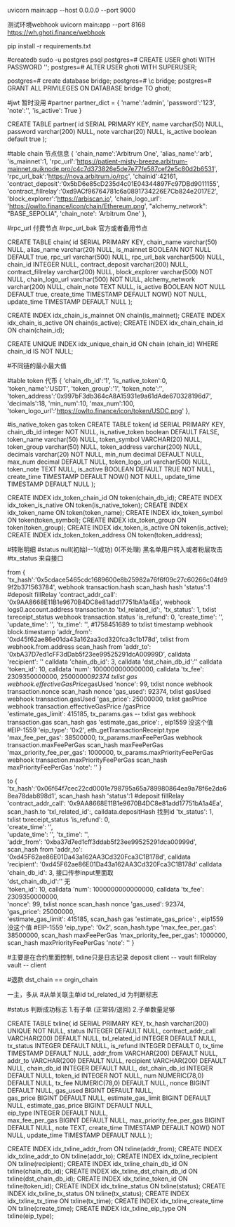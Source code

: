 uvicorn main:app --host 0.0.0.0 --port 9000

测试环境webhook
uvicorn main:app --port 8168
https://wh.ghoti.finance/webhook

pip install -r requirements.txt

#createdb
sudo -u postgres psql
postgres=# CREATE USER ghoti WITH PASSWORD '';
postgres=# ALTER USER ghoti WITH SUPERUSER;
<!-- postgres=# alter user ghoti with password ''; -->
postgres=# create database bridge;
postgres=# \c bridge;
postgres=# GRANT ALL PRIVILEGES ON DATABASE bridge TO ghoti;

<!-- CREATE USER ghoti WITH PASSWORD '*#$dTDN!'; -->
<!-- ALTER USER ghoti WITH SUPERUSER; -->
<!-- alter user ghoti with password '*#$dTDN!'; -->
<!-- create database bridge; -->
<!-- GRANT ALL PRIVILEGES ON DATABASE bridge TO ghoti; -->

#jwt
暂时没用
#partner 
partner_dict = {
    'name':'admin',
    'password':'123',
    'note':'',
    'is_active': True
}

CREATE TABLE partner(
    id  SERIAL PRIMARY KEY,
    name varchar(50) NULL,
    password varchar(200) NULL,
    note varchar(20) NULL,
    is_active boolean default true
);

#table chain 节点信息
{
    'chain_name':'Arbitrum One',
    'alias_name':'arb',
    'is_mainnet':1,
    'rpc_url':'https://patient-misty-breeze.arbitrum-mainnet.quiknode.pro/c4c7d373826e5de7e77fe587cef2e5c80d2b6531',
    'rpc_url_bak':'https://nova.arbitrum.io/rpc',
    'chainid':42161,
    'contract_deposit':'0x5bD6e85cD235d4c01E04344897Fc97DBd9011155',
    'contract_fillrelay':'0xd9ACf96764781c6a0891734226E7Cb824e2017E2',
    'block_explorer':'https://arbiscan.io',
    'chain_logo_url': 'https://owlto.finance/icon/chain/Ethereum.png',
    "alchemy_network": "BASE_SEPOLIA",
    'chain_note': 'Arbitrum One'
},

#rpc_url  付费节点
#rpc_url_bak  官方或者备用节点

CREATE TABLE chain(
    id SERIAL PRIMARY KEY,
    chain_name varchar(50) NULL,
    alias_name varchar(20) NULL,
    is_mainnet BOOLEAN NOT NULL DEFAULT true,
    rpc_url varchar(500) NULL,
    rpc_url_bak varchar(500) NULL,
    chain_id INTEGER NULL,
    contract_deposit varchar(200) NULL,
    contract_fillrelay varchar(200) NULL,
    block_explorer varchar(500) NOT NULL,
    chain_logo_url varchar(500) NOT NULL,
    alchemy_network varchar(200) NULL,
    chain_note TEXT NULL,
    is_active BOOLEAN NOT NULL DEFAULT true,
    create_time TIMESTAMP DEFAULT NOW() NOT NULL,
    update_time TIMESTAMP DEFAULT NULL
);

CREATE INDEX idx_chain_is_mainnet ON chain(is_mainnet);
CREATE INDEX idx_chain_is_active ON chain(is_active);
CREATE INDEX idx_chain_chain_id ON chain(chain_id);

CREATE UNIQUE INDEX idx_unique_chain_id 
ON chain (chain_id) 
WHERE chain_id IS NOT NULL;

#不同链的最小最大值

#table token 代币
{
    'chain_db_id':'1',
    'is_native_token':0,
    'token_name':'USDT',
    'token_group':'1',
    'token_note':'',
    'token_address':'0x997bF3db364cA8A15931e9a61dAde670328196d7',
    'decimals':18, 
    'min_num':10, 
    'max_num':100,
    'token_logo_url':'https://owlto.finance/icon/token/USDC.png'
},

#is_native_token gas token
CREATE TABLE token(
    id  SERIAL PRIMARY KEY,
    chain_db_id integer NOT NULL,
    is_native_token boolean DEFAULT FALSE,
    token_name varchar(50) NULL,
    token_symbol VARCHAR(20) NULL,
    token_group varchar(50) NULL,
    token_address varchar(200) NULL,
    decimals varchar(20) NOT NULL,
    min_num decimal DEFAULT NULL,
    max_num decimal DEFAULT NULL,
    token_logo_url varchar(500) NULL,
    token_note TEXT NULL,
    is_active BOOLEAN DEFAULT TRUE NOT NULL,
    create_time TIMESTAMP DEFAULT NOW() NOT NULL,
    update_time TIMESTAMP DEFAULT NULL
);

CREATE INDEX idx_token_chain_id ON token(chain_db_id);
CREATE INDEX idx_token_is_native ON token(is_native_token);
CREATE INDEX idx_token_name ON token(token_name);
CREATE INDEX idx_token_symbol ON token(token_symbol);
CREATE INDEX idx_token_group ON token(token_group);
CREATE INDEX idx_token_is_active ON token(is_active);
CREATE INDEX idx_token_token_address ON token(token_address);

#转账明细
#status
null(初始)--1(成功)
0(不处理) 黑名单用户转入或者粉层攻击
#tx_status
来自接口

from 
{
    'tx_hash':'0x5cdace5465cdc1689600e8b25982a76f6f09c27c60266c04fd99f2b371563784', webhook transaction.hash  scan_hash hash
    'status':1
    #deposit fillRelay
    'contract_addr_call': '0x9AA8668E11B1e9670B4DC8e81add17751bA1a4Ea',    webhook logs0.account.address  transaction.to 
    'txl_related_id':,
    'tx_status': 1,   txlist txreceipt_status  webhook transaction.status
    'is_refund': 0,
    'create_time': '',
    'update_time': '',
    'tx_time': '',  #1758451689 to  txlist timestamp   webhook block.timestamp
    'addr_from': '0xd45f62ae86e01da43a162aa3cd320fca3c1b178d',  txlist from  webhook.from.address scan_hash from
    'addr_to': '0xbA37D7ed1cFF3dDab5f23ee99525291dcA00999D',   calldata  
    'recipient': '' calldata
    'chain_db_id': 3,          calldata 
    'dst_chain_db_id':''       calldata
    'token_id': 10,            calldata 
    'num': 1000000000000000,   calldata 
    'tx_fee': 2309350000000,   25000000*92374  txlist gas    webhook.effectiveGasPrice*gasUsed
    'nonce': 99,  txlist nonce    webhook transaction.nonce  scan_hash nonce
    'gas_used': 92374,   txlist gasUsed    webhook transaction.gasUsed 
    'gas_price': 25000000,  txlist gasPrice   webhook transaction.effectiveGasPrice /gasPrice  
    'estimate_gas_limit': 415185,  tx_params.gas -- txlist gas    webhook transaction.gas  scan_hash gas
    'estimate_gas_price': ,   eip1559 没这个值
    #EIP-1559 
    'eip_type': '0x2',  eth_getTransactionReceipt.type
    'max_fee_per_gas': 38500000,          tx_params.maxFeePerGas     webhook transaction.maxFeePerGas scan_hash maxFeePerGas
    'max_priority_fee_per_gas': 1000000,   tx_params.maxPriorityFeePerGas   webhook transaction.maxPriorityFeePerGas scan_hash maxPriorityFeePerGas
    'note': ''
}

to
{
    'tx_hash':'0x06f64f7cec22cd0001e798795a65a789980864ea9a78f6e2da68ea78dab898d1',  scan_hash hash
    'status':1
    #deposit fillRelay
    'contract_addr_call': '0x9AA8668E11B1e9670B4DC8e81add17751bA1a4Ea',   scan_hash.to 
    'txl_related_id':,  calldata.depositHash 找到id
    'tx_status': 1,   txlist txreceipt_status
    'is_refund': 0,   
    'create_time': '',  
    'update_time': '', 
    'tx_time': '',  
    'addr_from': '0xba37d7ed1cff3ddab5f23ee99525291dca00999d',  scan_hash from
    'addr_to': '0xd45F62ae86E01Da43a162AA3Cd320Fca3C1B178d',    calldata  
    'recipient': '0xd45F62ae86E01Da43a162AA3Cd320Fca3C1B178d'   calldata
    'chain_db_id': 3,         接口传参input里面取       
    'dst_chain_db_id':''      无    
    'token_id': 10,            calldata 
    'num': 1000000000000000,   calldata 
    'tx_fee': 2309350000000,   
    'nonce': 99,  txlist nonce   scan_hash nonce
    'gas_used': 92374,      
    'gas_price': 25000000,   
    'estimate_gas_limit': 415185,  scan_hash gas
    'estimate_gas_price': ,   eip1559 没这个值
    #EIP-1559 
    'eip_type': '0x2',   scan_hash.type
    'max_fee_per_gas': 38500000,           scan_hash maxFeePerGas
    'max_priority_fee_per_gas': 1000000,   scan_hash maxPriorityFeePerGas
    'note': ''
}

#主要是在合约里面控制,  txline只是日志记录
deposit client -- vault
fillRelay vault -- client

#退款
dst_chain == orgin_chain

一主，多从
#从单关联主单id
txl_related_id 为判断标志

#status
判断成功标志
1.有子单 (正常转/退回)
2.子单数量足够

CREATE TABLE txline(
    id  SERIAL PRIMARY KEY,
    tx_hash varchar(200) UNIQUE NOT NULL,
    status INTEGER DEFAULT NULL,
    contract_addr_call VARCHAR(200) DEFAULT NULL,
    txl_related_id INTEGER DEFAULT NULL, 
    tx_status INTEGER DEFAULT NULL,
    is_refund INTEGER DEFAULT 0,
    tx_time TIMESTAMP DEFAULT NULL,
    addr_from VARCHAR(200) DEFAULT NULL,
    addr_to VARCHAR(200) DEFAULT NULL,
    recipient VARCHAR(200) DEFAULT NULL,
    chain_db_id INTEGER DEFAULT NULL,
    dst_chain_db_id INTEGER DEFAULT NULL,
    token_id INTEGER NOT NULL,
    num NUMERIC(78,0) DEFAULT NULL,
    tx_fee NUMERIC(78,0) DEFAULT NULL,
    nonce BIGINT DEFAULT NULL,
    gas_used BIGINT DEFAULT NULL,  
    gas_price BIGINT DEFAULT NULL,
    estimate_gas_limit BIGINT DEFAULT NULL, 
    estimate_gas_price BIGINT DEFAULT NULL,  
    eip_type INTEGER DEFAULT NULL,  
    max_fee_per_gas BIGINT DEFAULT NULL,
    max_priority_fee_per_gas BIGINT DEFAULT NULL,
    note TEXT,
    create_time TIMESTAMP DEFAULT NOW() NOT NULL,
    update_time TIMESTAMP DEFAULT NULL
);

CREATE INDEX idx_txline_addr_from ON txline(addr_from);
CREATE INDEX idx_txline_addr_to ON txline(addr_to);
CREATE INDEX idx_txline_recipient ON txline(recipient);
CREATE INDEX idx_txline_chain_db_id ON txline(chain_db_id);
CREATE INDEX idx_txline_dst_chain_db_id ON txline(dst_chain_db_id);
CREATE INDEX idx_txline_token_id ON txline(token_id);
CREATE INDEX idx_txline_status ON txline(status);
CREATE INDEX idx_txline_tx_status ON txline(tx_status);
CREATE INDEX idx_txline_tx_time ON txline(tx_time);
CREATE INDEX idx_txline_create_time ON txline(create_time);
CREATE INDEX idx_txline_eip_type ON txline(eip_type);